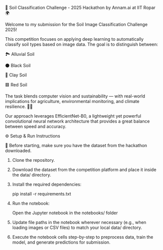 🌱 Soil Classification Challenge - 2025 Hackathon by Annam.ai at IIT Ropar 🌍

Welcome to my submission for the Soil Image Classification Challenge 2025!

This competition focuses on applying deep learning to automatically classify soil types based on image data. The goal is to distinguish between:

🏞️ Alluvial Soil

🌑 Black Soil

🧱 Clay Soil

🟥 Red Soil

The task blends computer vision and sustainability — with real-world implications for agriculture, environmental monitoring, and climate resilience. 🚜🌾

Our approach leverages EfficientNet-B0, a lightweight yet powerful convolutional neural network architecture that provides a great balance between speed and accuracy.

⚙️ Setup & Run Instructions

🚨 Before starting, make sure you have the dataset from the hackathon downloaded.

1. Clone the repository.

2. Download the dataset from the competition platform and place it inside the data/ directory.

3. Install the required dependencies:

   pip install -r requirements.txt

4. Run the notebook:
   
   Open the Jupyter notebook in the notebooks/ folder

5. Update file paths in the notebook wherever necessary (e.g., when loading images or CSV files) to match your local data/ directory.

6. Execute the notebook cells step-by-step to preprocess data, train the model, and generate predictions for submission.

